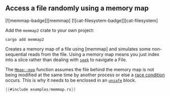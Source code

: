 ## Access a file randomly using a memory map

[![memmap-badge]][memmap] [![cat-filesystem-badge]][cat-filesystem]

Add the `memmap2` crate to your own project:

```
cargo add memmap2
```

Creates a memory map of a file using [memmap] and simulates some non-sequential
reads from the file. Using a memory map means you just index into a slice rather
than dealing with [`seek`] to navigate a File.

The [`Mmap::map`] function assumes the file
behind the memory map is not being modified at the same time by another process
or else a [race condition] occurs. This is why it needs to be enclosed
in an [`unsafe`] block.

```rust
{{#include examples/memmap.rs}}
```

[`Mmap::map`]: https://docs.rs/memmap/*/memmap/struct.Mmap.html#method.map
[`seek`]: https://doc.rust-lang.org/std/fs/struct.File.html#method.seek
[`unsafe`]: https://doc.rust-lang.org/book/ch19-01-unsafe-rust.html

[race condition]: https://en.wikipedia.org/wiki/Race_condition#File_systems
